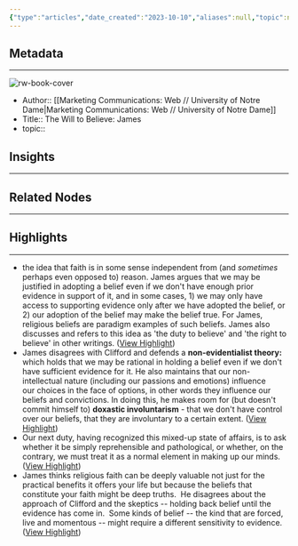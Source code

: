 ```yaml
---
{"type":"articles","date_created":"2023-10-10","aliases":null,"topic":null,"url":"https://godandgoodlife.nd.edu/digital-essays/the-will-to-believe/","layout":null,"banner":null,"dg-publish":true,"tags":null,"permalink":"/300-biblio/200-articles/the-will-to-believe-james/","dgPassFrontmatter":true,"created":"2023-10-20T12:44:22.000-05:00","updated":"2023-10-20T12:44:22.000-05:00"}
---
```


## Metadata
---
![rw-book-cover](https://static.nd.edu/images/webclips/default/webclip-192.png)
- Author:: [[Marketing Communications: Web // University of Notre Dame\|Marketing Communications: Web // University of Notre Dame]]
- Title:: The Will to Believe: James
- topic::  



## Insights
---
## Related Nodes
---

## Highlights 
---
- the idea that faith is in some sense independent from (and *sometimes* perhaps even opposed to) reason. James argues that we may be justified in adopting a belief even if we don't have enough prior evidence in support of it, and in some cases, 1) we may only have access to supporting evidence only after we have adopted the belief, or 2) our adoption of the belief may make the belief true. For James, religious beliefs are paradigm examples of such beliefs. James also discusses and refers to this idea as 'the duty to believe' and 'the right to believe' in other writings. ([View Highlight](https://read.readwise.io/read/01hcbtmxg97ys89m2aaqqxvjbb))
- James disagrees with Clifford and defends a **non-evidentialist theory:** which holds that we may be rational in holding a belief even if we don't have sufficient evidence for it. He also maintains that our non-intellectual nature (including our passions and emotions) influence our choices in the face of options, in other words they influence our beliefs and convictions. In doing this, he makes room for (but doesn't commit himself to) **doxastic involuntarism** - that we don't have control over our beliefs, that they are involuntary to a certain extent. ([View Highlight](https://read.readwise.io/read/01hcbwf4nks14kwyt07anbxx6g))
- Our next duty, having recognized this mixed-up state of affairs, is to ask whether it be simply reprehensible and pathological, or whether, on the contrary, we must treat it as a normal element in making up our minds. ([View Highlight](https://read.readwise.io/read/01hcbwgkwk43fr7j16wstcpx0w))
- James thinks religious faith can be deeply valuable not just for the practical benefits it offers your life but because the beliefs that constitute your faith might be deep truths.  He disagrees about the approach of Clifford and the skeptics -- holding back belief until the evidence has come in.  Some kinds of belief -- the kind that are forced, live and momentous -- might require a different sensitivity to evidence. ([View Highlight](https://read.readwise.io/read/01hcbwsts690ngfsmxkd7c57m0))
